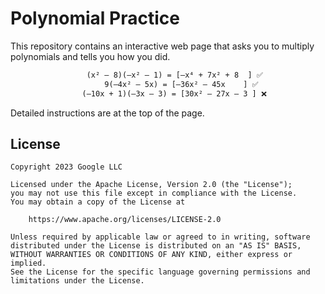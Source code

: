 # Polynomial Practice

This repository contains an interactive web page that asks you to multiply
polynomials and tells you how you did.

```txt
                 (x² – 8)(–x² – 1) = [–x⁴ + 7x² + 8  ] ✅
                     9(–4x² – 5x) = [–36x² – 45x    ] ✅
                (–10x + 1)(–3x – 3) = [30x² – 27x – 3 ] ❌
```

Detailed instructions are at the top of the page.

## License

    Copyright 2023 Google LLC

    Licensed under the Apache License, Version 2.0 (the "License");
    you may not use this file except in compliance with the License.
    You may obtain a copy of the License at

        https://www.apache.org/licenses/LICENSE-2.0

    Unless required by applicable law or agreed to in writing, software
    distributed under the License is distributed on an "AS IS" BASIS,
    WITHOUT WARRANTIES OR CONDITIONS OF ANY KIND, either express or implied.
    See the License for the specific language governing permissions and
    limitations under the License.
